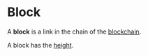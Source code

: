 # Block

A **block** is a link in the chain of the [blockchain](/blockchain/blockchain.md).

A block has the [height](/blockchain/block-height.md).
